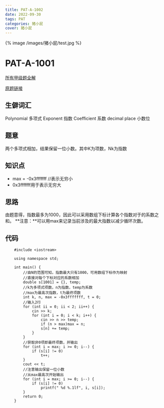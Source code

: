```yaml
---
title: PAT-A-1002
date: 2022-09-30 
tags: PAT
categories: 猪小屁
cover: 猪小屁
---
```

{% image /images/猪小屁/test.jpg %}
# PAT-A-1001

[所有甲级题全解](https://github.com/Squ1rrel-K/PAT-A-CPP)

[原题链接](https://pintia.cn/problem-sets/994805342720868352/exam/problems/994805526272000000)

## 生僻词汇
Polynomial 多项式
Exponent 指数
Coefficient 系数
decimal place 小数位

## 题意
两个多项式相加，结果保留一位小数。其中K为项数，Nk为指数

## 知识点
* max = -0x3fffffff //表示无穷小
* 0x3fffffff用于表示无穷大

## 思路
由题意得，指数最多为1000，因此可以采用数组下标计算各个指数对于的系数之和。
**注意：**可以用max来记录当前涉及的最大指数以减少循环次数。

## 代码
```
	#include <iostream>

	using namespace std;

	int main() {
		//由N的范围可知，指数最大只有1000，可用数组下标作为映射
		//直接对每个下标对应的系数相加
		double s[1001] = {}, temp;
		//k为多项式项数，n为指数，temp为系数
		//max为最高次指数，t为最终项数
		int k, n, max = -0x3fffffff, t = 0;
		//输入2行
		for (int ii = 0; ii < 2; ii++) {
			cin >> k;
			for (int i = 0; i < k; i++) {
				cin >> n >> temp;
				if (n > max)max = n;
				s[n] += temp;
			}
		}
		//获取非0项即最终项数，并输出
		for (int i = max; i >= 0; i--) {
			if (s[i] != 0)
				t++;
		}
		cout << t;
		//注意输出保留一位小数
		//从max最高次开始输出
		for (int i = max; i >= 0; i--) {
			if (s[i] != 0)
				printf(" %d %.1lf", i, s[i]);
		}
		return 0;
	}
```
